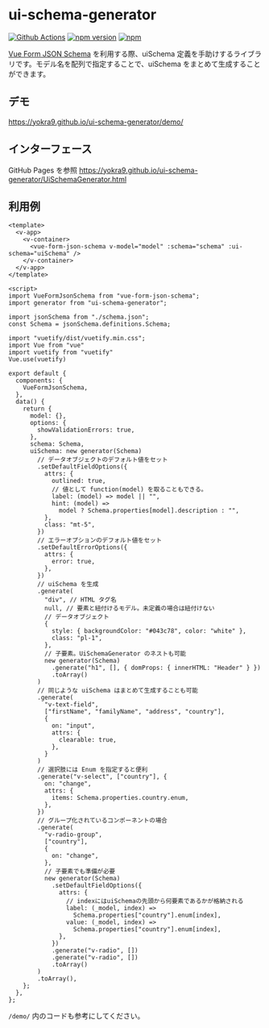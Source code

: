 # ui-schema-generator

[![Github Actions](https://github.com/yokra9/ui-schema-generator/actions/workflows/node.js.yml/badge.svg)](https://github.com/yokra9/ui-schema-generator/actions/workflows/node.js.yml)
[![npm version](https://badge.fury.io/js/ui-schema-generator.svg)](https://badge.fury.io/js/ui-schema-generator)
[![npm](https://img.shields.io/npm/dt/ui-schema-generator)](https://badge.fury.io/js/ui-schema-generator)

[Vue Form JSON Schema](https://github.com/jarvelov/vue-form-json-schema) を利用する際、uiSchema 定義を手助けするライブラリです。モデル名を配列で指定することで、uiSchema をまとめて生成することができます。

## デモ

<https://yokra9.github.io/ui-schema-generator/demo/>

## インターフェース

GitHub Pages を参照
<https://yokra9.github.io/ui-schema-generator/UiSchemaGenerator.html>

## 利用例

```vue
<template>
  <v-app>
    <v-container>
      <vue-form-json-schema v-model="model" :schema="schema" :ui-schema="uiSchema" />
    </v-container>
  </v-app>
</template>

<script>
import VueFormJsonSchema from "vue-form-json-schema";
import generator from "ui-schema-generator";

import jsonSchema from "./schema.json";
const Schema = jsonSchema.definitions.Schema;

import "vuetify/dist/vuetify.min.css";
import Vue from "vue"
import vuetify from "vuetify"
Vue.use(vuetify)

export default {
  components: {
    VueFormJsonSchema,
  },
  data() {
    return {
      model: {},
      options: {
        showValidationErrors: true,
      },
      schema: Schema,
      uiSchema: new generator(Schema)
        // データオブジェクトのデフォルト値をセット
        .setDefaultFieldOptions({
          attrs: {
            outlined: true,
            // 値として function(model) を取ることもできる。
            label: (model) => model || "",
            hint: (model) =>
              model ? Schema.properties[model].description : "",
          },
          class: "mt-5",
        })
        // エラーオプションのデフォルト値をセット
        .setDefaultErrorOptions({
          attrs: {
            error: true,
          },
        })
        // uiSchema を生成
        .generate(
          "div", // HTML タグ名
          null, // 要素と紐付けるモデル。未定義の場合は紐付けない
          // データオブジェクト
          {
            style: { backgroundColor: "#043c78", color: "white" },
            class: "pl-1",
          },
          // 子要素。UiSchemaGenerator のネストも可能
          new generator(Schema)
            .generate("h1", [], { domProps: { innerHTML: "Header" } })
            .toArray()
        )
        // 同じような uiSchema はまとめて生成することも可能
        .generate(
          "v-text-field",
          ["firstName", "familyName", "address", "country"],
          {
            on: "input",
            attrs: {
              clearable: true,
            },
          }
        )
        // 選択肢には Enum を指定すると便利
        .generate("v-select", ["country"], {
          on: "change",
          attrs: {
            items: Schema.properties.country.enum,
          },
        })
        // グループ化されているコンポーネントの場合
        .generate(
          "v-radio-group",
          ["country"],
          {
            on: "change",
          },
          // 子要素でも準備が必要
          new generator(Schema)
            .setDefaultFieldOptions({
              attrs: {
                // indexにはuiSchemaの先頭から何要素であるかが格納される
                label: (_model, index) =>
                  Schema.properties["country"].enum[index],
                value: (_model, index) =>
                  Schema.properties["country"].enum[index],
              },
            })
            .generate("v-radio", [])
            .generate("v-radio", [])
            .toArray()
        )
        .toArray(),
    };
  },
};
```

`/demo/` 内のコードも参考にしてください。
